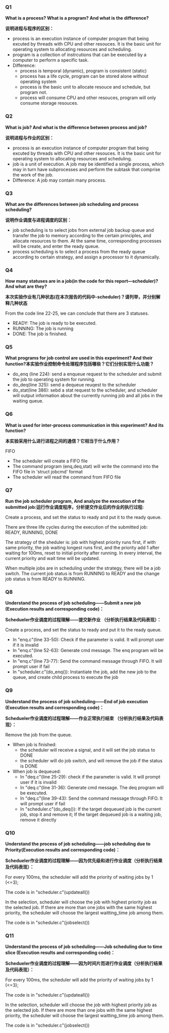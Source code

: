 ### Q1

**What is a process? What is a program? And what is the difference?**

**说明进程与程序的区别：**

- process is an execution instance of computer program that being excuted by threads with CPU and other resouces. It is the basic unit for operating system to allocating resources and scheduling.
- program is a collection of instrcutions that can be executed by a computer to perform a specific task.
- Difference:
  - process is temporal (dynamic), program is consistent (static)
  - process has a life cycle, program can be stored alone without operating system
  - process is the basic unit to allocate resouce and schedule, but program not.
  - process will consume CPU and other resouces, program will only consume storage resouces.

### Q2

**What is job? And what is the difference between process and job?**

**说明进程与作业的区别：**

- process is an execution instance of computer program that being excuted by threads with CPU and other resouces. It is the basic unit for operating system to allocating resources and scheduling.
- job is a unit of execution. A job may be identified a single process, which may in turn have subprocesses and perform the subtask that comprise the work of the job.
- Difference:
  A job may contain many process.

### Q3

**What are the differences between job scheduling and process scheduling?**

**说明作业调度与进程调度的区别：**

- job scheduling is to select jobs from external job backup queue and transfer the job to memory according to the certain principles, and allocate resources to them. At the same time, corresponding processes will be create, and enter the ready queue.
- process scheduling is to select a process from the ready queue according to certain strategy, and assign a processor to it dynamically.

### Q4

**How many statuses are in a job(in the code for this report—scheduler)? And what are they?**

**本次实验作业有几种状态(在本次报告的代码中-scheduler)？请列举，并分别解释几种状态**

From the code line 22-25, we can conclude that there are 3 statuses.

- READY: The job is ready to be executed.
- RUNNING: The job is running
- DONE: The job is finished.

### Q5

 **What programs for job control are used in this experiment? And their function?本实验作业控制命令处理程序包括哪些？它们分别实现什么功能？**

- do_enq (line 224): send a enqueue request to the scheduler and submit the job to operating system for running.
- do_deq(line 325): send a dequeue reuqest to the scheduler
- do_stat(line 386): sebd a stat request to the scheduler, and scheduler will output information about the currently running job and all jobs in the waiting queue.

### Q6

**What is used for inter-process communication in this experiment? And its function?**

**本实验采用什么进行进程之间的通信？它相当于什么作用？**

FIFO

- The scheduler will create a FIFO file
- The command program (enq,deq,stat) will write the command into the FIFO file in 'struct jobcmd' format
- The scheduler will read the command from FIFO file

### Q7

 **Run the job scheduler program, And analyze the execution of the submitted job:运行作业调度程序，分析提交作业后的作业的执行过程:**

Create a process, and set the status to ready and put it to the ready queue.

There are three life cycles during the execution of the submitted job: READY, RUNNING, DONE

The strategy of the sheduler is: job with highest priority runs first, if with same priority, the job waiting longest runs first, and the priority add 1 after waiting for 100ms, reset to initial priority after running. In every interval, the current priority and wait time will be updated.

When multiple jobs are in scheduling under the strategy, there will be a job switch. The current job status is from RUNNING to READY and the change job status is from READY to RUNNING.

### Q8

**Understand the process of job scheduling——Submit a new job (Execution results and corresponding code)：**

**Schedueler作业调度的过程理解——提交新作业 （分析执行结果及代码表现）：**

Create a process, and set the status to ready and put it to the ready queue.

- In "enq.c"(line 33-50): Check if the parameter is valid. It will prompt user if it is invalid
- In "enq.c"(line 52-63): Generate cmd message. The enq program will be executed.
- In "enq.c"(line 73-77): Send the command message through FIFO. It will prompt user if fail
- In "scheduler.c"(do_enq()): Instantiate the job, add the new job to the queue, and create child process to execute the job

### Q9

**Understand the process of job scheduling——End of job execution (Execution results and corresponding code)：** 

**Schedueler作业调度的过程理解——作业正常执行结束 （分析执行结果及代码表现）：**

Remove the job from the queue.

- When job is finished:
  - the scheduler will receive a signal, and it will set the job status to DONE
  - the scheduler will do job switch, and will remove the job if the status is DONE
- When job is dequeued:
  - In "deq.c"(line 25-29): check if the parameter is valid. It will prompt user if it is invalid
  - In "deq.c"(line 31-36): Generate cmd message. The deq program will be executed.
  - In "deq.c"(line 39-43): Send the command message through FIFO. It will prompt user if fail
  - In "scheduler.c"(do_deq()): If the target dequeued job is the current job, stop it and remove it;
       If the target dequeued job is a waiting job, remove it directly

### Q10

**Understand the process of job scheduling——job scheduling due to Priority(Execution results and corresponding code)：**

**Schedueler作业调度的过程理解——因为优先级和进行作业调度（分析执行结果及代码表现）：**

For every 100ms, the scheduler will add the priority of waiting jobs by 1 (<=3);

The code is in "scheduler.c"(updateall())


In the selection, scheduler will choose the job with highest priority job as the selected job. If there are more than one jobs with the same highest priority, the scheduler will choose the largest waitting_time job among them.

The code is in "scheduler.c"(jobselect())

### Q11

**Understand the process of job scheduling——Job scheduling due to time slice (Execution results and corresponding code)：**

**Schedueler作业调度的过程理解——因为时间片而进行作业调度（分析执行结果及代码表现）：**

For every 100ms, the scheduler will add the priority of waiting jobs by 1 (<=3);

The code is in "scheduler.c"(updateall()) 



In the selection, scheduler will choose the job with highest priority job as the selected job. If there are more than one jobs with the same highest priority, the scheduler will choose the largest waitting_time job among them.

The code is in "scheduler.c"(jobselect()) 